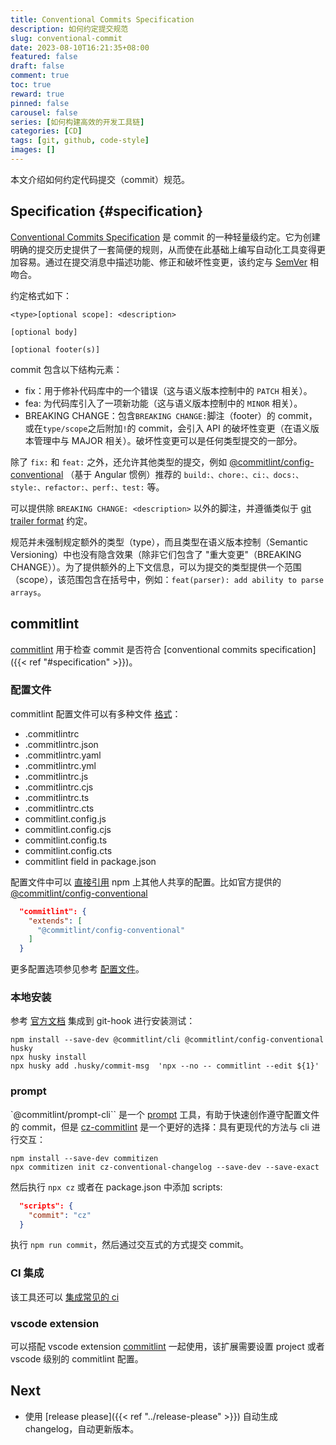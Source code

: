 ```yaml
---
title: Conventional Commits Specification
description: 如何约定提交规范
slug: conventional-commit
date: 2023-08-10T16:21:35+08:00
featured: false
draft: false
comment: true
toc: true
reward: true
pinned: false
carousel: false
series: [如何构建高效的开发工具链]
categories: [CD]
tags: [git, github, code-style]
images: []
---
```


本文介绍如何约定代码提交（commit）规范。

<!--more-->

## Specification {#specification}

[Conventional Commits Specification](https://www.conventionalcommits.org/en/v1.0.0/) 是 commit 的一种轻量级约定。它为创建明确的提交历史提供了一套简便的规则，从而使在此基础上编写自动化工具变得更加容易。通过在提交消息中描述功能、修正和破坏性变更，该约定与 [SemVer](http://semver.org/) 相吻合。

约定格式如下：

```shell
<type>[optional scope]: <description>

[optional body]

[optional footer(s)]
```

commit 包含以下结构元素：

- fix：用于修补代码库中的一个错误（这与语义版本控制中的 `PATCH` 相关）。
- fea: 为代码库引入了一项新功能（这与语义版本控制中的 `MINOR` 相关）。
- BREAKING CHANGE：包含`BREAKING CHANGE:`脚注（footer）的 commit，或在`type/scope`之后附加`!`的 commit，会引入 API 的破坏性变更（在语义版本管理中与 MAJOR 相关）。破坏性变更可以是任何类型提交的一部分。

除了 `fix:` 和 `feat:` 之外，还允许其他类型的提交，例如 [@commitlint/config-conventional](https://github.com/conventional-changelog/commitlint/tree/master/%40commitlint/config-conventional) （基于 Angular 惯例）推荐的 `build:、chore:、ci:、docs:、style:、refactor:、perf:、test:` 等。

可以提供除 `BREAKING CHANGE: <description>` 以外的脚注，并遵循类似于 [git trailer format](https://git-scm.com/docs/git-interpret-trailers) 约定。

规范并未强制规定额外的类型（type），而且类型在语义版本控制（Semantic Versioning）中也没有隐含效果（除非它们包含了 "重大变更"（BREAKING CHANGE））。为了提供额外的上下文信息，可以为提交的类型提供一个范围（scope），该范围包含在括号中，例如：`feat(parser): add ability to parse arrays`。

## commitlint

[commitlint](https://github.com/conventional-changelog/commitlint) 用于检查 commit 是否符合 [conventional commits specification]({{< ref "#specification" >}})。

### 配置文件

commitlint 配置文件可以有多种文件 [格式](https://github.com/conventional-changelog/commitlint/tree/master#config)：

- .commitlintrc
- .commitlintrc.json
- .commitlintrc.yaml
- .commitlintrc.yml
- .commitlintrc.js
- .commitlintrc.cjs
- .commitlintrc.ts
- .commitlintrc.cts
- commitlint.config.js
- commitlint.config.cjs
- commitlint.config.ts
- commitlint.config.cts
- commitlint field in package.json

配置文件中可以 [直接引用](https://commitlint.js.org/#/concepts-shareable-config) npm 上其他人共享的配置。比如官方提供的 [@commitlint/config-conventional](https://github.com/conventional-changelog/commitlint/blob/master/@commitlint/config-conventional/index.js)

```json
  "commitlint": {
    "extends": [
      "@commitlint/config-conventional"
    ]
  }
```

更多配置选项参见参考 [配置文件](https://commitlint.js.org/#/reference-configuration)。

### 本地安装

参考 [官方文档](https://commitlint.js.org/#/guides-local-setup?id=install-commitlint) 集成到 git-hook 进行安装测试：

```shell
npm install --save-dev @commitlint/cli @commitlint/config-conventional husky
npx husky install
npx husky add .husky/commit-msg  'npx --no -- commitlint --edit ${1}'
```

### prompt

`@commitlint/prompt-cli`` 是一个 [prompt](https://commitlint.js.org/#/guides-use-prompt) 工具，有助于快速创作遵守配置文件的 commit，但是 [cz-commitlint](http://commitizen.github.io/cz-cli/) 是一个更好的选择：具有更现代的方法与 cli 进行交互：

```shell
npm install --save-dev commitizen
npx commitizen init cz-conventional-changelog --save-dev --save-exact
```

然后执行 `npx cz` 或者在 package.json 中添加 scripts:

```json
  "scripts": {
    "commit": "cz"
  }
```

执行 `npm run commit`，然后通过交互式的方式提交 commit。

### CI 集成

该工具还可以 [集成常见的 ci](https://commitlint.js.org/#/guides-ci-setup)

### vscode extension

可以搭配 vscode extension [commitlint](https://marketplace.visualstudio.com/items?itemName=joshbolduc.commitlint) 一起使用，该扩展需要设置 project 或者 vscode 级别的 commitlint 配置。

## Next

- 使用 [release please]({{< ref "../release-please" >}}) 自动生成 changelog，自动更新版本。
